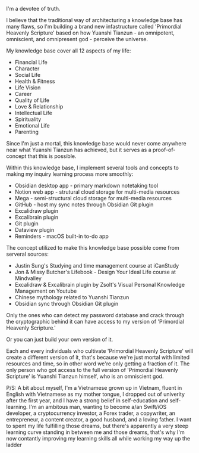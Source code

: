 I'm a devotee of truth.

I believe that the traditional way of architecturing a knowledge base has many flaws, so I'm building a brand new infastructure called 'Primordial Heavenly Scripture' based on how Yuanshi Tianzun - an omnipotent, omniscient, and omnipresent god - perceive the universe.

My knowledge base cover all 12 aspects of my life:

- Financial Life
- Character
- Social Life
- Health & Fitness
- Life Vision
- Career
- Quality of Life
- Love & Relationship
- Intellectual Life
- Spirituality
- Emotional Life
- Parenting

Since I'm just a mortal, this knowledge base would never come anywhere near what Yuanshi Tianzun has achieved, but it serves as a proof-of-concept that this is possible.

Within this knowledge base, I implement several tools and concepts to making my inquiry learning process more smoothly:

- Obsidian desktop app - primary markdown notetaking tool
- Notion web app - strutural cloud storage for multi-media resources
- Mega - semi-structural cloud storage for multi-media resources
- GitHub - host my sync notes through Obsidian Git plugin
- Excalidraw plugin
- Excalibrain plugin
- Git plugin
- Dataview plugin
- Reminders - macOS built-in to-do app

The concept utilized to make this knowledge base possible come from serveral sources:

- Justin Sung's Studying and time management course at iCanStudy
- Jon & Missy Butcher's Lifebook - Design Your Ideal Life course at Mindvalley
- Excalidraw & Excalibrain plugin by Zsolt's Visual Personal Knowledge Management on Youtube
- Chinese mythology related to Yuanshi Tianzun
- Obsidian sync through Obsidian Git plugin

Only the ones who can detect my password database and crack through the cryptographic behind it can have access to my version of 'Primordial Heavenly Scripture.'

Or you can just build your own version of it.

Each and every individuals who cultivate 'Primordial Heavenly Scripture' will create a different version of it, that's because we're just mortal with limited resources and time, so in other word we're only getting a fraction of it. The only person who got access to the full version of 'Primordial Heavenly Scripture' is Yuanshi Tianzun himself, who is an omniscient god.

P/S: A bit about myself, I'm a Vietnamese grown up in Vietnam, fluent in English with Vietnamese as my mother tongue, I dropped out of univerity after the first year, and I have a strong belief in self-education and self-learning. I'm an ambitous man, wanting to become a/an Swift/iOS developer, a cryptocurrency investor, a Forex trader, a copywriter, an entrepreneur, a content creator, a good husband, and a loving father. I want to spent my life fulfilling those dreams, but there's apparently a very steep learning curve standing in between me and those dreams, that's why I'm now contantly improving my learning skills all while working my way up the ladder
